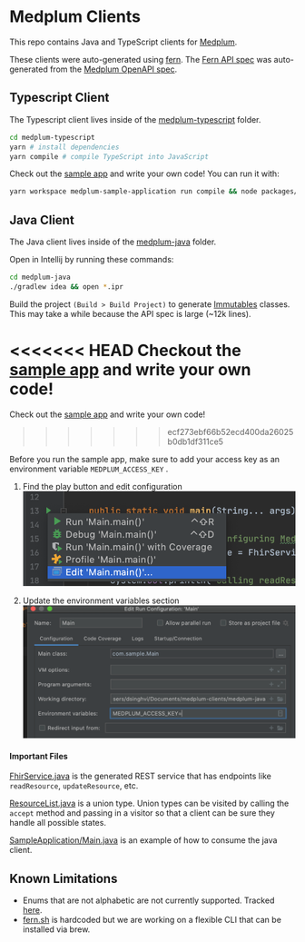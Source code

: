 # Medplum Clients

This repo contains Java and TypeScript clients for [Medplum](https://www.medplum.com/).

These clients were auto-generated using [fern](https://github.com/fern-api/fern). The [Fern API spec](./api/fhir.yml) was auto-generated from the [Medplum OpenAPI spec](https://api.medplum.com/openapi.json).

## Typescript Client

The Typescript client lives inside of the [medplum-typescript](./medplum-typescript) folder.

```bash
cd medplum-typescript
yarn # install dependencies
yarn compile # compile TypeScript into JavaScript
```

Check out the [sample app](./medplum-typescript/packages/medplum-sample-application/src/index.ts) and write your own code! You can run it with:

```bash
yarn workspace medplum-sample-application run compile && node packages/medplum-sample-application/lib/index.js
```

## Java Client

The Java client lives inside of the [medplum-java](./medplum-java) folder.

Open in Intellij by running these commands:

```bash
cd medplum-java
./gradlew idea && open *.ipr
```

Build the project `(Build > Build Project)` to generate [Immutables](https://immutables.github.io/) classes. This may take a while because the API spec is large (~12k lines).

<<<<<<< HEAD
Checkout the [sample app](./medplum-java/medplum-sample-application/src/main/java/com/sample/Main.java) and write your own code!
=======
Check out the [sample app](./medplum-java/medplum-sample-application/src/main/java/com/sample/Main.java) and write your own code! 
>>>>>>> ecf273ebf66b52ecd400da26025b0db1df311ce5

Before you run the sample app, make sure to add your access key as an environment variable `MEDPLUM_ACCESS_KEY` .

1. Find the play button and edit configuration
   ![img](./img/editConfiguration.png)

2. Update the environment variables section
   ![img](./img/configuration.png)

#### Important Files

[FhirService.java](./medplum-java/medplum-java-client/src/generated/java/com/medplum/services/fhir/FhirService.java) is the generated REST service that has endpoints like `readResource`, `updateResource`, etc.

[ResourceList.java](./medplum-java/medplum-java-client/src/generated/java/com/medplum/types/fhir/ResourceList.java) is a union type. Union types can be visited by calling the `accept` method and passing in a visitor so that a client can be sure they handle all possible states.

[SampleApplication/Main.java](./medplum-sample-application//src/main/java/com/sample/Main.java) is an example of how to consume the java client.

## Known Limitations

- Enums that are not alphabetic are not currently supported. Tracked [here](https://github.com/fern-api/fern/issues/62).
- [fern.sh](/fern.sh) is hardcoded but we are working on a flexible CLI that can be installed via brew.
